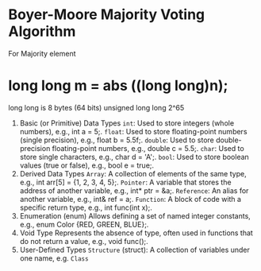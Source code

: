 # Boyer-Moore Majority Voting Algorithm 
For Majority element 


 #  long long m = abs ((long long)n); 
long long is 8 bytes (64 bits)
unsigned long long 2^65

1. Basic (or Primitive) Data Types
`int`: Used to store integers (whole numbers), e.g., int a = 5;.
`float`: Used to store floating-point numbers (single precision), e.g., float b = 5.5f;.
`double`: Used to store double-precision floating-point numbers, e.g., double c = 5.5;.
`char`: Used to store single characters, e.g., char d = 'A';.
`bool`: Used to store boolean values (true or false), e.g., bool e = true;.
2. Derived Data Types
`Array`: A collection of elements of the same type, e.g., int arr[5] = {1, 2, 3, 4, 5};.
`Pointer`: A variable that stores the address of another variable, e.g., int* ptr = &a;.
`Reference`: An alias for another variable, e.g., int& ref = a;.
`Function`: A block of code with a specific return type, e.g., int func(int x);.
3. Enumeration (enum)
Allows defining a set of named integer constants, e.g., enum Color {RED, GREEN, BLUE};.
4. Void Type
Represents the absence of type, often used in functions that do not return a value, e.g., void func();.
5. User-Defined Types
`Structure` (struct): A collection of variables under one name, e.g.
`Class`

